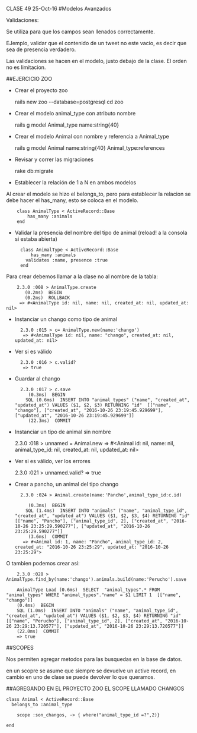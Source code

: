 CLASE 49
25-Oct-16
#Modelos Avanzados

Validaciones:

Se utiliza para que los campos sean llenados correctamente.

EJemplo, validar que el contenido de un tweet no este vacio, es decir que sea de presencia verdadero.

Las validaciones se hacen en el modelo, justo debajo de la clase. El orden no es limitacion.

##EJERCICIO ZOO
- Crear el proyecto zoo

	rails new zoo --database=postgresql
	cd zoo

- Crear el modelo animal_type con atributo nombre

	rails g model Animal_type name:string{40}

- Crear el modelo Animal con nombre y referencia a Animal_type

	rails g model Animal name:string{40} Animal_type:references

- Revisar y correr las migraciones

	rake db:migrate

- Establecer la relación de 1 a N en ambos modelos

Al crear el modelo se hizo el belongs_to, pero para establecer la relacion se debe hacer el has_many, esto se coloca en el modelo.

		class AnimalType < ActiveRecord::Base
			has_many :animals
		end

- Validar la presencia del nombre del tipo de animal (reload! a la consola si estaba abierta)

		class AnimalType < ActiveRecord::Base
			has_many :animals
		  validates :name, presence :true
		end

Para crear debemos llamar a la clase no al nombre de la tabla:

		2.3.0 :008 > AnimalType.create
		   (0.2ms)  BEGIN
		   (0.2ms)  ROLLBACK
		 => #<AnimalType id: nil, name: nil, created_at: nil, updated_at: nil> 


- Instanciar un chango como tipo de animal

		2.3.0 :015 > c= AnimalType.new(name:'chango')
		 => #<AnimalType id: nil, name: "chango", created_at: nil, updated_at: nil> 


- Ver si es válido

		2.3.0 :016 > c.valid?
		 => true 

- Guardar al chango

		2.3.0 :017 > c.save
		   (0.3ms)  BEGIN
		  SQL (0.6ms)  INSERT INTO "animal_types" ("name", "created_at", "updated_at") VALUES ($1, $2, $3) RETURNING "id"  [["name", "chango"], ["created_at", "2016-10-26 23:19:45.929699"], ["updated_at", "2016-10-26 23:19:45.929699"]]
		   (22.3ms)  COMMIT

- Instanciar un tipo de animal sin nombre

	2.3.0 :018 > unnamed = Animal.new
	 => #<Animal id: nil, name: nil, animal_type_id: nil, created_at: nil, updated_at: nil> 

- Ver si es válido, ver los errores

	2.3.0 :021 > unnamed.valid?
	 => true 

- Crear a pancho, un animal del tipo chango

		2.3.0 :024 > Animal.create(name:'Pancho',animal_type_id:c.id)

		   (0.3ms)  BEGIN
		  SQL (1.4ms)  INSERT INTO "animals" ("name", "animal_type_id", "created_at", "updated_at") VALUES ($1, $2, $3, $4) RETURNING "id"  [["name", "Pancho"], ["animal_type_id", 2], ["created_at", "2016-10-26 23:25:29.590277"], ["updated_at", "2016-10-26 23:25:29.590277"]]
		   (3.6ms)  COMMIT
		 => #<Animal id: 1, name: "Pancho", animal_type_id: 2, created_at: "2016-10-26 23:25:29", updated_at: "2016-10-26 23:25:29"> 

O tambien podemos crear asi:
	
		2.3.0 :028 > AnimalType.find_by(name:'chango').animals.build(name:'Perucho').save

		AnimalType Load (0.6ms)  SELECT  "animal_types".* FROM "animal_types" WHERE "animal_types"."name" = $1 LIMIT 1  [["name", "chango"]]
		(0.4ms)  BEGIN
		SQL (1.0ms)  INSERT INTO "animals" ("name", "animal_type_id", "created_at", "updated_at") VALUES ($1, $2, $3, $4) RETURNING "id"  [["name", "Perucho"], ["animal_type_id", 2], ["created_at", "2016-10-26 23:29:13.720577"], ["updated_at", "2016-10-26 23:29:13.720577"]]
		(22.0ms)  COMMIT
		=> true 


##SCOPES

Nos permiten agregar metodos para las busquedas en la base de datos.

en un scopre se asume que siempre se devuelve un active record, en cambio en uno de clase se puede devolver lo que queramos.


##AGREGANDO EN EL PROYECTO ZOO EL SCOPE LLAMADO CHANGOS

	class Animal < ActiveRecord::Base
	  belongs_to :animal_type

		scope :son_changos, -> { where("animal_type_id =?",2)}

	end


